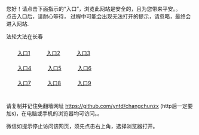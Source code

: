 您好！请点击下面指示的“入口”，浏览此网站是安全的，且为您带来平安。。 <br/>
点击入口后，请耐心等待， 过程中可能会出现无法打开的提示，请忽略，最终会进入网站. </br>

法轮大法在长春<br/>
<div style="padding:10px"><a style="margin:20px" target="_blank" href="https://d13si24b9vk2wy.cloudfront.net/2Qpsp?jfwklmr" id="ccLink1" rel="nofollow">入口1</a> <a target="_blank" style="margin:20px" href="https://dbzz58lmu6s6q.cloudfront.net/2Qpsp?jnvwnqc" id="ccLink2" rel="nofollow">入口2</a> <a style="margin:20px" target="_blank" href="https://d3np8pgmp9ucq9.cloudfront.net/2Qpsp?sqqppp" id="ccLink3" rel="nofollow">入口3</a></div>

<div style="padding:10px" ><a style="margin:20px" target="_blank" href="https://d13si24b9vk2wy.cloudfront.net/2Qpsp?jfwklmr" id="ccLink4" rel="nofollow">入口4</a> <a style="margin:20px" href="https://dbzz58lmu6s6q.cloudfront.net/2Qpsp?jnvwnqc" target="_blank" id="ccLink5" rel="nofollow">入口5</a> <a style="margin:20px" href="https://d3np8pgmp9ucq9.cloudfront.net/2Qpsp?sqqppp" target="_blank" id="ccLink6" rel="nofollow">入口6</a></div>

<div style="padding:10px"><a style="margin:20px" target="_blank" href="https://d13si24b9vk2wy.cloudfront.net/2Qpsp?jfwklmr" id="ccLink7" rel="nofollow">入口7</a> <a style="margin:20px" href="https://dbzz58lmu6s6q.cloudfront.net/2Qpsp?jnvwnqc" target="_blank" id="ccLink8" rel="nofollow">入口8</a> <a style="margin:20px" target="_blank" href="https://d3np8pgmp9ucq9.cloudfront.net/2Qpsp?sqqppp" id="ccLink9" rel="nofollow">入口9</a></div>

<br/>



请复制并记住免翻墙网址 https://github.com/yntd/changchunzx (http后一定要加s)，在电脑或手机的浏览器均可访问。。<br/>

微信如提示停止访问该网页，须先点击右上角，选择浏览器打开。
